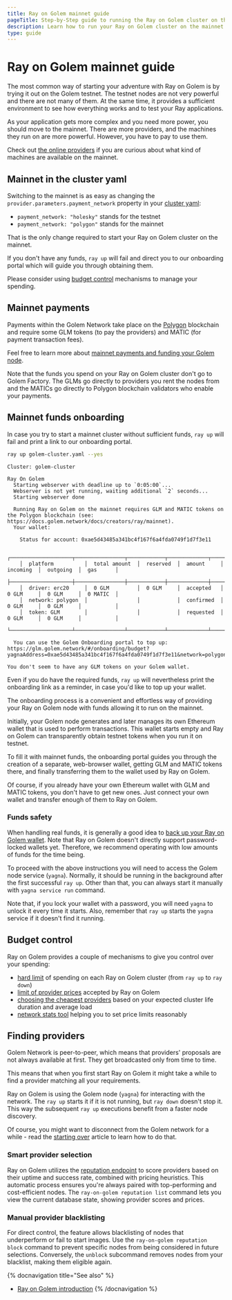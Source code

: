 ```yaml
---
title: Ray on Golem mainnet guide 
pageTitle: Step-by-Step guide to running the Ray on Golem cluster on the mainnet 
description: Learn how to run your Ray on Golem cluster on the mainnet 
type: guide 
---
```


# Ray on Golem mainnet guide

The most common way of starting your adventure with Ray on Golem is by trying it out on the Golem testnet.
The testnet nodes are not very powerful and there are not many of them. 
At the same time, it provides a sufficient environment to see how everything works and to test your Ray applications.

As your application gets more complex and you need more power, you should move to the mainnet. There are more providers, and the machines they run on are more powerful. However, you have to pay to use them.

Check out [the online providers](https://stats.golem.network/network/providers/online) if you are curious about what kind of machines are available on the mainnet.

## Mainnet in the cluster yaml

Switching to the mainnet is as easy as changing the `provider.parameters.payment_network` property in your [cluster yaml](/docs/creators/ray/cluster-yaml):
- `payment_network: "holesky"` stands for the testnet
- `payment_network: "polygon"` stands for the mainnet

That is the only change required to start your Ray on Golem cluster on the mainnet.

If you don't have any funds, `ray up` will fail and direct you to our onboarding portal which will guide you through obtaining them.

Please consider using [budget control](#budget-control) mechanisms to manage your spending.

## Mainnet payments

Payments within the Golem Network take place on the [Polygon](https://polygon.technology) blockchain and require some GLM tokens (to pay the providers) and MATIC (for payment transaction fees).

Feel free to learn more about [mainnet payments and funding your Golem node](/docs/creators/javascript/guides/switching-to-mainnet).

Note that the funds you spend on your Ray on Golem cluster don't go to Golem Factory. The GLMs go directly to providers you rent the nodes from and the MATICs go directly to Polygon blockchain validators who enable your payments.

## Mainnet funds onboarding

In case you try to start a mainnet cluster without sufficient funds, `ray up` will fail and print a link to our onboarding portal.

```bash
ray up golem-cluster.yaml --yes
```
```
Cluster: golem-cluster

Ray On Golem
  Starting webserver with deadline up to `0:05:00`...
  Webserver is not yet running, waiting additional `2` seconds...
  Starting webserver done

  Running Ray on Golem on the mainnet requires GLM and MATIC tokens on the Polygon blockchain (see: https://docs.golem.network/docs/creators/ray/mainnet).
  Your wallet:
    
    Status for account: 0xae5d43485a341bc4f167f6a4fda0749f1d7f3e11
    
    ┌────────────────────┬────────────────┬────────────┬─────────────┬────────────┬────────────┬───────────┐
    │  platform          │  total amount  │  reserved  │  amount     │  incoming  │  outgoing  │  gas      │
    ├────────────────────┼────────────────┼────────────┼─────────────┼────────────┼────────────┼───────────┤
    │  driver: erc20     │  0 GLM         │  0 GLM     │  accepted   │  0 GLM     │  0 GLM     │  0 MATIC  │
    │  network: polygon  │                │            │  confirmed  │  0 GLM     │  0 GLM     │           │
    │  token: GLM        │                │            │  requested  │  0 GLM     │  0 GLM     │           │
    └────────────────────┴────────────────┴────────────┴─────────────┴────────────┴────────────┴───────────┘
  
  You can use the Golem Onboarding portal to top up: https://glm.golem.network/#/onboarding/budget?yagnaAddress=0xae5d43485a341bc4f167f6a4fda0749f1d7f3e11&network=polygon

You don't seem to have any GLM tokens on your Golem wallet.

```

Even if you do have the required funds, `ray up` will nevertheless print the onboarding link as a reminder, in case you'd like to top up your wallet.

The onboarding process is a convenient and effortless way of providing your Ray on Golem node with funds allowing it to run on the mainnet.

Initially, your Golem node generates and later manages its own Ethereum wallet that is used to perform transactions. This wallet starts empty and Ray on Golem can transparently obtain testnet tokens when you run it on testnet. 

To fill it with mainnet funds, the onboarding portal guides you through the creation of a separate, web-browser wallet, getting GLM and MATIC tokens there, and finally transferring them to the wallet used by Ray on Golem.

Of course, if you already have your own Ethereum wallet with GLM and MATIC tokens, you don't have to get new ones. Just connect your own wallet and transfer enough of them to Ray on Golem. 

### Funds safety

When handling real funds, it is generally a good idea to [back up your Ray on Golem wallet](/docs/providers/wallet/backup). 
Note that Ray on Golem doesn't directly support password-locked wallets yet. Therefore, we recommend operating with low amounts of funds for the time being.

To proceed with the above instructions you will need to access the Golem node service (`yagna`). 
Normally, it should be running in the background after the first successful `ray up`. Other than that, you can always start it manually with `yagna service run` command.

Note that, if you lock your wallet with a password, you will need `yagna` to unlock it every time it starts. Also, remember that `ray up` starts the `yagna` service if it doesn't find it running.

## Budget control

Ray on Golem provides a couple of mechanisms to give you control over your spending:
- [hard limit](/docs/creators/ray/cluster-yaml#spending-hard-limit) of spending on each Ray on Golem cluster (from `ray up` to `ray down`)
- [limit of provider prices](/docs/creators/ray/cluster-yaml#maximum-provider-prices) accepted by Ray on Golem
- [choosing the cheapest providers](/docs/creators/ray/cluster-yaml#choosing-the-cheapest-providers-maximum-expected-usage-cost) based on your expected cluster life duration and average load
- [network stats tool](/docs/creators/ray/ray-on-golem-cli#network-stats) helping you to set price limits reasonably


## Finding providers

Golem Network is peer-to-peer, which means that providers' proposals are not always available at first. They get broadcasted only from time to time.

This means that when you first start Ray on Golem it might take a while to find a provider matching all your requirements.

Ray on Golem is using the Golem node (`yagna`) for interacting with the network.
The `ray up` starts it if it is not running, but `ray down` doesn't stop it. 
This way the subsequent `ray up` executions benefit from a faster node discovery.

Of course, you might want to disconnect from the Golem network for a while - read the [starting over](/docs/creators/ray/troubleshooting#starting-over-with-a-clean-slate) article to learn how to do that.

### Smart provider selection 

Ray on Golem utilizes the [reputation endpoint](https://blog.golem.network/introducing-golem-networks-reputation-system/) 
to score providers based on their uptime and success rate, 
combined with pricing heuristics. This automatic process ensures you're always paired with top-performing 
and cost-efficient nodes. The `ray-on-golem reputation list` command lets you view the current database state, showing provider scores and prices.

### Manual provider blacklisting

For direct control, the feature allows blacklisting of nodes that underperform or fail to start images. 
Use the `ray-on-golem reputation block` command to prevent specific nodes from being considered in future selections. 
Conversely, the `unblock` subcommand removes nodes from your blacklist, making them eligible again.

{% docnavigation title="See also" %}
- [Ray on Golem introduction](/docs/creators/ray)
{% /docnavigation %}
